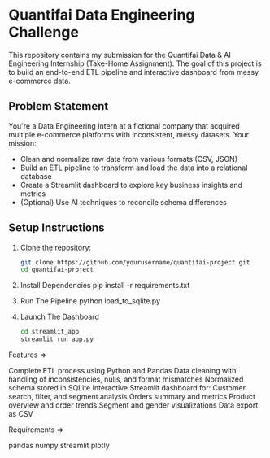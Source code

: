 # Quantifai Data Engineering Challenge

This repository contains my submission for the Quantifai Data & AI Engineering Internship (Take-Home Assignment). The goal of this project is to build an end-to-end ETL pipeline and interactive dashboard from messy e-commerce data.

## Problem Statement

You're a Data Engineering Intern at a fictional company that acquired multiple e-commerce platforms with inconsistent, messy datasets. Your mission:

- Clean and normalize raw data from various formats (CSV, JSON)
- Build an ETL pipeline to transform and load the data into a relational database
- Create a Streamlit dashboard to explore key business insights and metrics
- (Optional) Use AI techniques to reconcile schema differences


## Setup Instructions

1. Clone the repository:
   ```bash
   git clone https://github.com/yourusername/quantifai-project.git
   cd quantifai-project
2. Install Dependencies
pip install -r requirements.txt

3. Run The Pipeline 
python load_to_sqlite.py

4. Launch The Dashboard
   ```bash
   cd streamlit_app
   streamlit run app.py


Features => 

Complete ETL process using Python and Pandas
Data cleaning with handling of inconsistencies, nulls, and format mismatches
Normalized schema stored in SQLite
Interactive Streamlit dashboard for:
Customer search, filter, and segment analysis
Orders summary and metrics
Product overview and order trends
Segment and gender visualizations
Data export as CSV


Requirements => 

pandas
numpy
streamlit
plotly

